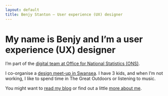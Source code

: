 ```yaml
---
layout: default
title: Benjy Stanton – User experience (UX) designer
---
```


# My name is Benjy and I’m a user experience (UX) designer

I’m part of the [digital team at Office for National Statistics (ONS)](https://blog.ons.digital/).

I co-organise a [design meet-up in Swansea](http://designswansea.org.uk/). I have 3 kids, and when I’m not working, I like to spend time in The Great Outdoors or listening to music.

You might want to [read my blog](/blog/) or find out a little [more about me](/about/).
